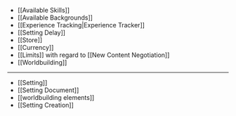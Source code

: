 - [[Available Skills]]
- [[Available Backgrounds]]
- [[Experience Tracking|Experience Tracker]]
- [[Setting Delay]]
- [[Store]]
- [[Currency]]
- [[Limits]] with regard to [[New Content Negotiation]]
- [[Worldbuilding]]

---

- [[Setting]]
- [[Setting Document]]
- [[worldbuilding elements]]
- [[Setting Creation]]
